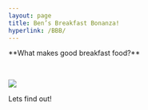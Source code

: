```yaml
---
layout: page
title: Ben’s Breakfast Bonanza!
hyperlink: /BBB/
---
```


\*\*What makes good breakfast food?\*\*

 

![](http://www.tampabay.com/resources/images/dti/rendered/2014/11/0432416363_14269809_8col.jpg)

Lets find out!
